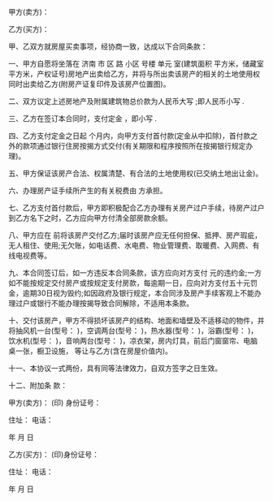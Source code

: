 
 


甲方(卖方)：


乙方(买方)：


甲、乙双方就房屋买卖事项，经协商一致，达成以下合同条款：


一、甲方自愿将坐落在
济南
市 区 路 小区 号楼 单元 室(建筑面积 平方米，储藏室 平方米，产权证号)房地产出卖给乙方，并将与所出卖该房产的相关的土地使用权同时出卖给乙方(附房产证复印件及该房产位置图)。


二、双方议定上述房地产及附属建筑物总价款为人民币大写 ;即人民币小写 .


三、乙方在签订本合同时，支付定金 ，即小写 .


四、乙方支付定金之日起    个月内，向甲方支付首付款(定金从中扣除)，首付款之外的款项通过银行住房按揭方式交付(有关期限和程序按照所在按揭银行规定办理)。


五、甲方保证该房产合法、权属清楚、有合法的土地使用权(已交纳土地出让金)。


六、办理房产证手续所产生的有关税费由 方承担。


七、乙方支付首付款后，甲方即积极配合乙方办理有关房产过户手续，待房产过户到乙方名下之时，乙方应向甲方付清全部房款余额。


八、甲方应在    前将该房产交付乙方;届时该房产应无任何担保、抵押、房产瑕疵，无人租住、使用;无欠账，如电话费、水电费、物业管理费、取暖费、入网费、有线电视费等。


九、本合同签订后，如一方违反本合同条款，该方应向对方支付    元的违约金;一方如不能按规定交付房产或按规定支付房款，每逾期一日，应向对方支付五十元罚金，逾期30日视为毁约;如因政府及银行规定，本合同涉及房产手续客观上不能办理过户或银行不能办理按揭导致合同解除，不适用本条款。


十、交付该房产，甲方不得损坏该房产的结构、地面和墙壁及不适移动的物件，并将抽风机一台(型号： )，空调两台(型号： )，热水器(型号： )，浴霸(型号： )，饮水机(型号： )，音响两台(型号： )，凉衣架，房内灯具，前后门窗窗帘、电脑桌一张，橱卫设施， 等让与乙方(含在房屋价值内)。


十一、本协议一式两份，具有同等法律效力，自双方签字之日生效。


十二、附加条 款：


甲方(卖方)： (印) 身份证号：


住址： 电话：


年 月 日


乙方(买方)： (印)身份证号：


住址： 电话：


年 月 日
 


 

 
 
 
 
 
  


  
 

  


  


  
 
 
 
 

